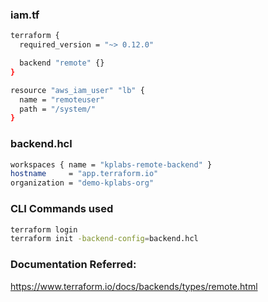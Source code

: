 ### iam.tf

```sh
terraform {
  required_version = "~> 0.12.0"

  backend "remote" {}
}

resource "aws_iam_user" "lb" {
  name = "remoteuser"
  path = "/system/"
}
```

### backend.hcl
```sh
workspaces { name = "kplabs-remote-backend" }
hostname     = "app.terraform.io"
organization = "demo-kplabs-org"
```

### CLI Commands used
```sh
terraform login
terraform init -backend-config=backend.hcl
```

### Documentation Referred:

https://www.terraform.io/docs/backends/types/remote.html
